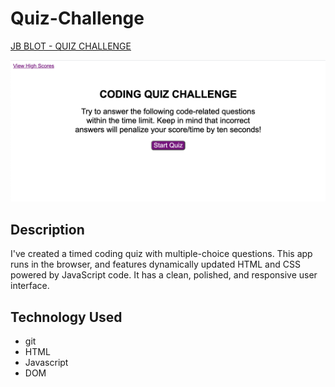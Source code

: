 # Quiz-Challenge

[JB BLOT - QUIZ CHALLENGE](https://jaaybe.github.io/Quiz-Challenge/)

![screenshot](./assets/screenshots/Screenshot.png)

## Description
I've created a timed coding quiz with multiple-choice questions. This app runs in the browser, and features dynamically updated HTML and CSS powered by JavaScript code. It has a clean, polished, and responsive user interface.

## Technology Used
<ul>
<li>git</li>
<li>HTML</li>
<li>Javascript</li>
<li>DOM</li>
